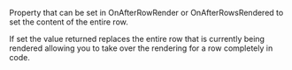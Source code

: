 ﻿Property that can be set in OnAfterRowRender or OnAfterRowsRendered to set the content of the entire row. 

If set the value returned replaces the entire row that is currently being rendered allowing you to take over the rendering for a row completely in code.
